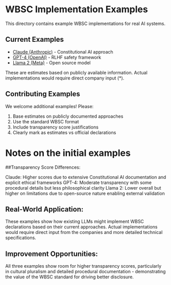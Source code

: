 # WBSC Implementation Examples

This directory contains example WBSC implementations for real AI systems.

## Current Examples
- [Claude (Anthropic)](./claude-example.yaml) - Constitutional AI approach
- [GPT-4 (OpenAI)](./gpt4-example.yaml) - RLHF safety framework  
- [Llama 2 (Meta)](./llama2-example.yaml) - Open source model

These are estimates based on publicly available information. Actual implementations would require direct company input (*).

## Contributing Examples
We welcome additional examples! Please:
1. Base estimates on publicly documented approaches
2. Use the standard WBSC format
3. Include transparency score justifications
4. Clearly mark as estimates vs official declarations

# Notes on the initial examples
##Transparency Score Differences:

Claude: Higher scores due to extensive Constitutional AI documentation and explicit ethical frameworks
GPT-4: Moderate transparency with some procedural details but less philosophical clarity
Llama 2: Lower overall but higher on limitations due to open-source nature enabling external validation

## Real-World Application:
These examples show how existing LLMs might implement WBSC declarations based on their current approaches. Actual implementations would require direct input from the companies and more detailed technical specifications.

## Improvement Opportunities:
All three examples show room for higher transparency scores, particularly in cultural pluralism and detailed procedural documentation - demonstrating the value of the WBSC standard for driving better disclosure.
